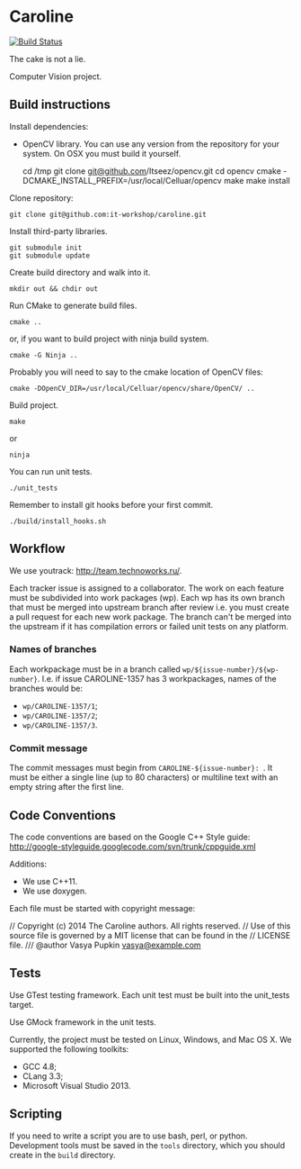# Caroline

[![Build Status](https://travis-ci.org/it-workshop/caroline.svg?branch=master)](https://travis-ci.org/it-workshop/caroline)

The cake is not a lie.

Computer Vision project.

## Build instructions

Install dependencies:

 * OpenCV library. You can use any version from the repository for your system.
   On OSX you must build it yourself.

    cd /tmp
    git clone git@github.com/Itseez/opencv.git
    cd opencv
    cmake -DCMAKE_INSTALL_PREFIX=/usr/local/Celluar/opencv
    make
    make install

Clone repository:

    git clone git@github.com:it-workshop/caroline.git

Install third-party libraries.

    git submodule init
    git submodule update

Create build directory and walk into it.

    mkdir out && chdir out

Run CMake to generate build files.

    cmake ..

or, if you want to build project with ninja build system.

    cmake -G Ninja ..

Probably you will need to say to the cmake location of OpenCV files:

    cmake -DOpenCV_DIR=/usr/local/Celluar/opencv/share/OpenCV/ ..

Build project.

    make

or

    ninja

You can run unit tests.

    ./unit_tests

Remember to install git hooks before your first commit.

    ./build/install_hooks.sh

## Workflow

We use youtrack: <http://team.technoworks.ru/>.

Each tracker issue is assigned to a collaborator. The work on each feature
must be subdivided into work packages (wp). Each wp has its own branch that
must be merged into upstream branch after review i.e. you must create a pull
request for each new work package. The branch can't be merged into the
upstream if it has compilation errors or failed unit tests on any platform.

### Names of branches

Each workpackage must be in a branch called
```wp/${issue-number}/${wp-number}```. I.e. if issue CAROLINE-1357 has 3
workpackages, names of the branches would be:

 * ```wp/CAROLINE-1357/1```;
 * ```wp/CAROLINE-1357/2```;
 * ```wp/CAROLINE-1357/3```.

### Commit message

The commit messages must begin from ```CAROLINE-${issue-number}: ```. It must be
either a single line (up to 80 characters) or multiline text with an empty
string after the first line.

## Code Conventions

The code conventions are based on the Google C++ Style guide:
http://google-styleguide.googlecode.com/svn/trunk/cppguide.xml

Additions:

 * We use C++11.
 * We use doxygen.

Each file must be started with copyright message:

// Copyright (c) 2014 The Caroline authors. All rights reserved.
// Use of this source file is governed by a MIT license that can be found in the
// LICENSE file.
/// @author Vasya Pupkin <vasya@example.com>

## Tests

Use GTest testing framework. Each unit test must be built into the unit_tests
target.

Use GMock framework in the unit tests.

Currently, the project must be tested on Linux, Windows, and Mac OS X.
We supported the following toolkits:

 * GCC 4.8;
 * CLang 3.3;
 * Microsoft Visual Studio 2013.

## Scripting

If you need to write a script you are to use bash, perl, or python.
Development tools must be saved in the ```tools``` directory, which you should
create in the ```build``` directory.

